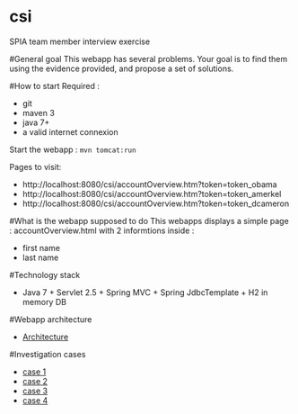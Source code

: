 # csi
SPIA team member interview exercise

#General goal
This webapp has several problems. Your goal is to find them using the evidence provided, and propose a set of solutions.

#How to start
Required :
- git
- maven 3
- java 7+
- a valid internet connexion

Start the webapp :
`mvn tomcat:run`

Pages to visit:
- http://localhost:8080/csi/accountOverview.htm?token=token_obama
- http://localhost:8080/csi/accountOverview.htm?token=token_amerkel
- http://localhost:8080/csi/accountOverview.htm?token=token_dcameron

#What is the webapp supposed to do
This webapps displays a simple page : accountOverview.html with 2 informtions inside :
- first name
- last name

#Technology stack
- Java 7 + Servlet 2.5 + Spring MVC + Spring JdbcTemplate + H2 in memory DB

#Webapp architecture
- [Architecture](https://github.com/pdaures/csi/blob/master/architecture.md)

#Investigation cases
- [case 1](https://github.com/pdaures/csi/blob/master/case1.md)
- [case 2](https://github.com/pdaures/csi/blob/master/case2.md)
- [case 3](https://github.com/pdaures/csi/blob/master/case3.md) 
- [case 4](https://github.com/pdaures/csi/blob/master/case4.md)
